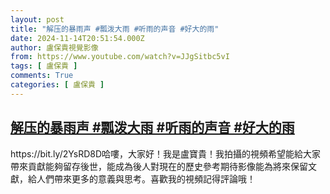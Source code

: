 ```yaml
---
layout: post
title: "解压的暴雨声 #瓢泼大雨 #听雨的声音 #好大的雨"
date: 2024-11-14T20:51:54.000Z
author: 盧保貴視覺影像
from: https://www.youtube.com/watch?v=JJgSitbc5vI
tags: [ 盧保貴 ]
comments: True
categories: [ 盧保貴 ]
---
```

<!--1731617514000-->
[解压的暴雨声 #瓢泼大雨 #听雨的声音 #好大的雨](https://www.youtube.com/watch?v=JJgSitbc5vI)
------

<div>
https://bit.ly/2YsRD8D哈嘍，大家好！我是盧寶貴！我拍攝的視頻希望能給大家帶來貢獻能夠留存後世，能成為後人對現在的歷史參考期待影像能為將來保留文獻，給人們帶來更多的意義與思考。喜歡我的視頻記得評論哦！
</div>
